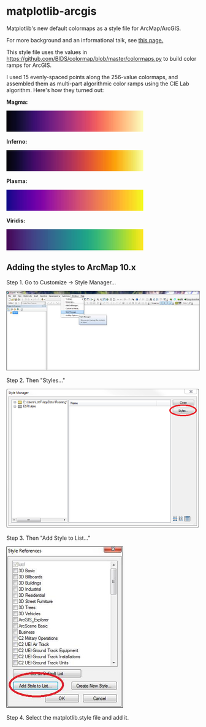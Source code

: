 # matplotlib-arcgis
Matplotlib's new default colormaps as a style file for ArcMap/ArcGIS.

For more background and an informational talk, see [this page.](https://bids.github.io/colormap/)

This style file uses the values in https://github.com/BIDS/colormap/blob/master/colormaps.py to build color ramps for ArcGIS.

I used 15 evenly-spaced points along the 256-value colormaps, and assembled them as multi-part algorithmic color ramps using the CIE Lab algorithm. Here's how they turned out:

**Magma:**

![magma](ramp_previews/magma.png)

**Inferno:**

![inferno](ramp_previews/inferno.png)

**Plasma:**

![plasma](ramp_previews/plasma.png)

**Viridis:**

![viridis](ramp_previews/viridis.png)

## Adding the styles to ArcMap 10.x
Step 1. Go to Customize -> Style Manager...

![](adding_to_arcmap/step1.png)

Step 2. Then "Styles..."

![](adding_to_arcmap/step2.png)

Step 3. Then "Add Style to List..."

![](adding_to_arcmap/step3.png)

Step 4. Select the matplotlib.style file and add it.
